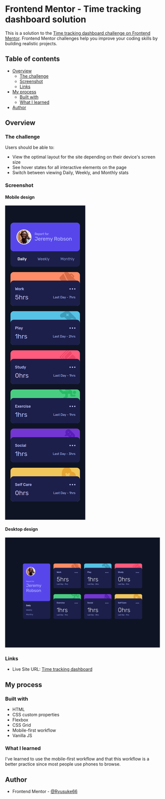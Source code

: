 # Frontend Mentor - Time tracking dashboard solution

This is a solution to the [Time tracking dashboard challenge on Frontend Mentor](https://www.frontendmentor.io/challenges/time-tracking-dashboard-UIQ7167Jw). Frontend Mentor challenges help you improve your coding skills by building realistic projects. 

## Table of contents

- [Overview](#overview)
  - [The challenge](#the-challenge)
  - [Screenshot](#screenshot)
  - [Links](#links)
- [My process](#my-process)
  - [Built with](#built-with)
  - [What I learned](#what-i-learned)
- [Author](#author)

## Overview

### The challenge

Users should be able to:

- View the optimal layout for the site depending on their device's screen size
- See hover states for all interactive elements on the page
- Switch between viewing Daily, Weekly, and Monthly stats

### Screenshot

#### Mobile design
![](./screenshots/Mobile%20design.png)

#### Desktop design
![](./screenshots/Desktop%20design.png)

### Links

- Live Site URL: [Time tracking dashboard](https://ryusuke66.github.io/time-tracking-dashboard)

## My process

### Built with

- HTML
- CSS custom properties
- Flexbox
- CSS Grid
- Mobile-first workflow
- Vanilla JS

### What I learned

I've learned to use the mobile-first workflow and that this workflow is a better practice since most people use phones to browse.

## Author

- Frontend Mentor - [@Ryusuke66](https://www.frontendmentor.io/profile/Ryusuke66)